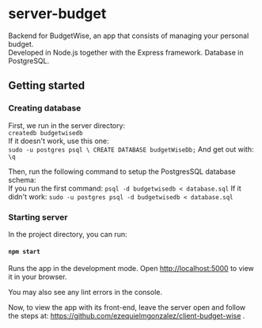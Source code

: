 # server-budget

Backend for BudgetWise, an app that consists of managing your personal budget. \
Developed in Node.js together with the Express framework. Database in PostgreSQL. 

## Getting started

### Creating database

First, we run in the server directory: \
`createdb budgetwisedb` \
If it doesn't work, use this one: \
`sudo -u postgres psql \
CREATE DATABASE budgetWiseDb;`
And get out with: \
`\q`

Then, run the following command to setup the PostgresSQL database schema: \
If you run the first command:
`psql -d budgetwisedb < database.sql`
If it didn't work:
`sudo -u postgres psql -d budgetwisedb < database.sql`

### Starting server

In the project directory, you can run:

#### `npm start`

Runs the app in the development mode. 
Open [http://localhost:5000](http://localhost:5000) to view it in your browser. 

You may also see any lint errors in the console. 

Now, to view the app with its front-end, leave the server open and follow the steps at: https://github.com/ezequielmgonzalez/client-budget-wise .
